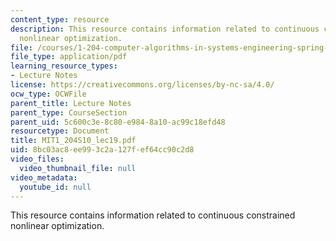 ```yaml
---
content_type: resource
description: This resource contains information related to continuous constrained
  nonlinear optimization.
file: /courses/1-204-computer-algorithms-in-systems-engineering-spring-2010/8bc03ac8ee993c2a127fef64cc90c2d8_MIT1_204S10_lec19.pdf
file_type: application/pdf
learning_resource_types:
- Lecture Notes
license: https://creativecommons.org/licenses/by-nc-sa/4.0/
ocw_type: OCWFile
parent_title: Lecture Notes
parent_type: CourseSection
parent_uid: 5c600c3e-8c80-e984-8a10-ac99c18efd48
resourcetype: Document
title: MIT1_204S10_lec19.pdf
uid: 8bc03ac8-ee99-3c2a-127f-ef64cc90c2d8
video_files:
  video_thumbnail_file: null
video_metadata:
  youtube_id: null
---
```

This resource contains information related to continuous constrained nonlinear optimization.